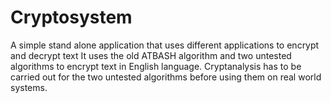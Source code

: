 # Cryptosystem
A simple stand alone application that uses different applications to encrypt and decrypt text
It uses the old ATBASH algorithm and two untested algorithms to encrypt text in English language.
Cryptanalysis has to be carried out for the two untested algorithms before using them on real world systems.
